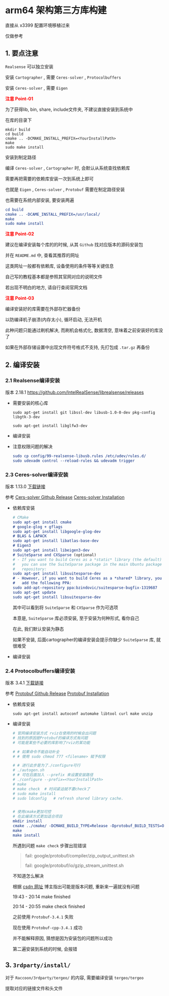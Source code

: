 # arm64 架构第三方库构建

直接从 x3399 配置环境移植过来

仅做参考

## 1. 要点注意

 `Realsense` 可以独立安装

安装 `Cartographer` , 需要 `Ceres-solver` , `Protocolbuffers`

安装 `Ceres-solver` , 需要 `Eigen`

<font color=red>**注意 Point-01**</font> 

为了获得lib, bin, share, include文件夹, 不建议直接安装到系统中

在库的目录下

```
mkdir build
cd build
cmake .. -DCMAKE_INSTALL_PREFIX=<YourInstallPath>
make
sudo make install
```

安装到制定路径

编译 `Ceres-solver` , `Cartographer` 时, 会默认从系统查找依赖库

需要再把需要的依赖库安装一次到系统上即可

也就是 `Eigen` , `Ceres-solver` , `Protobuf` 需要在制定路径安装

也需要在系统内部安装, 要安装两遍

```cmake
cd build
cmake .. -DCAME_INSTALL_PREFIX=/usr/local/
make
sudo make install
```

<font color=red>**注意 Point-02**</font>

建议在编译安装每个库的的时候, 从其 `Github` 找对应版本的源码安装包

并在 `README.md` 中, 查看其推荐的网址

这类网址一般都有依赖库, 设备使用的条件等等关键信息

自己写的教程基本都是参照其官网对应的说明文件

若出现不明白的地方, 请自行查阅官网文档

<font color=red>**注意 Point-03**</font>

编译安装好的库需要在外部存贮器备份

以防编译机子崩溃(内存太小), 循环启动, 无法开机

此种问题只能通过刷机解决, 而刷机会格式化, 数据清空, 意味着之前安装好的库没了

如果在外部存储设置中出现文件符号格式不支持, 先打包成 `.tar.gz` 再备份



## 2. 编译安装

### 2.1 Realsense编译安装

版本 2.18.1 https://github.com/IntelRealSense/librealsense/releases

- 需要安装的核心库

  `sudo apt-get install git libssl-dev libusb-1.0-0-dev pkg-config libgtk-3-dev`

  `sudo apt-get install libglfw3-dev`

- 编译安装

- 注意权限问题的解决

  ```cmake
  sudo cp config/99-realsense-libusb.rules /etc/udev/rules.d/
  sudo udevadm control --reload-rules && udevadm trigger
  ```

### 2.3 Ceres-solver编译安装

版本 1.13.0 [下载链接](https://github.com/ceres-solver/ceres-solver/releases/tag/1.13.0)

参考 [Cers-solver Github Release](https://github.com/ceres-solver/ceres-solver/releases)  [Ceres-solver Installation](http://ceres-solver.org/installation.html)

- 依赖库安装

  ```cmake
  # CMake
  sudo apt-get install cmake
  # google-glog + gflags
  sudo apt-get install libgoogle-glog-dev
  # BLAS & LAPACK
  sudo apt-get install libatlas-base-dev
  # Eigen3
  sudo apt-get install libeigen3-dev
  # SuiteSparse and CXSparse (optional)
  # - If you want to build Ceres as a *static* library (the default)
  #   you can use the SuiteSparse package in the main Ubuntu package
  #   repository:
  sudo apt-get install libsuitesparse-dev
  # - However, if you want to build Ceres as a *shared* library, you must
  #   add the following PPA:
  sudo add-apt-repository ppa:bzindovic/suitesparse-bugfix-1319687
  sudo apt-get update
  sudo apt-get install libsuitesparse-dev
  ```

  其中可以看到将 `SuiteSparse` 和 `CXSparse` 作为可选项

  本意是, `SuiteSparse` 库必须安装, 至于安装为何种形式, 看你自己

  在此, 我们默认安装为静态

  如果不安装, 后面cartographer的编译安装会提示你缺少 `SuiteSparse` 库, 就很难受

- 编译安装

### 2.4 Protocolbuffers编译安装

版本 3.4.1 [下载链接](https://github.com/protocolbuffers/protobuf/archive/v3.4.1.zip)

参考 [Protobuf Github Release](https://github.com/protocolbuffers/protobuf/releases)  [Protobuf Installation](https://github.com/protocolbuffers/protobuf/blob/master/src/README.md)

- 依赖库安装

  ```
  sudo apt-get install autoconf automake libtool curl make unzip
  ```

- 编译安装

  ```cmake
  # 官网编译安装方式 rviz在使用的时候会出问题
  # 找到的原因是Protobuf的编译方式有问题
  # 可能是某些不必要的库影响了rviz的某功能
  
  # # 如果命令不能自动补全
  # # 使用 sudo chmod 777 <filename> 赋予权限
  
  # # 进行此步是为了./configure可行
  # ./autogen.sh 
  # # 可在后面加入 --prefix 来设置安装路径
  # ./configure --prefix=<YourInstallPath>
  # make
  # make check	# 时间紧迫就不要check了
  # sudo make install
  # sudo ldconfig	# refresh shared library cache.
  
  
  # 使用cmake更加可控
  # 在此编译方式更加适合项目
  mkdir install
  cmake ../cmake/ -DCMAKE_BUILD_TYPE=Release -Dprotobuf_BUILD_TESTS=OFF -DCMAKE_INSTALL_PREFIX=<YourInstallPath>
  make 
  make install
  ```

  所遇到问题 `make check` 步骤出现错误

  > fail: google/protobuf/compiler/zip_output_unittest.sh
  >
  > fail: google/protobuf/io/gzip_stream_unittest.sh

  不知道怎么解决

  根据 [csdn 网址](https://blog.csdn.net/ShaoDu/article/details/85256797) 博主指出可能是版本问题, 重新来一遍就没有问题

  19:43 - 20:14 make finished

  20:14 - 20:55 make check finished

  之前使用 `Protobuf-3.4.1` 失败

  现在使用 `Protobuf-cpp-3.4.1` 成功

  并不能解释原因, 猜想是因为安装包的问题所以成功

  第二遍安装到系统的时候, 会报错



## 3. `3rdparty/install/` 

对于 `Raccoon/3rdparty/tergeo/` 的内容, 需要编译安装 `tergeo/tergeo` 

提取对应的链接文件和头文件